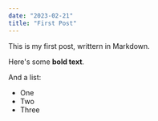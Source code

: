 ```yaml
---
date: "2023-02-21"
title: "First Post"
---
```


This is my first post, writtern in Markdown.

Here's some **bold text**.

And a list:

- One
- Two
- Three
